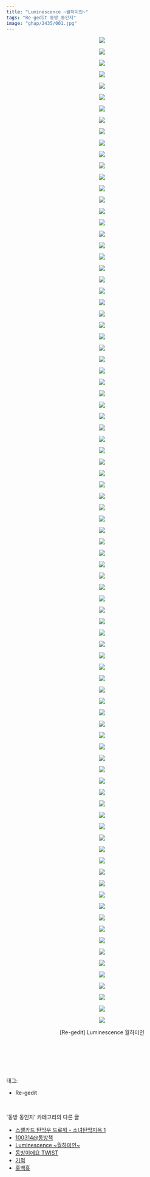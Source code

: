 ```yaml
---
title: "Luminescence ~월하미인~"
tags: "Re-gedit 동방_동인지"
image: "ghap/2435/001.jpg"
---
```

<div class="article">
<p style="text-align: center; clear: none; float: none;"><img src="{{ site.nasurl }}/ghap/2435/001.jpg"/></p>
<p style="text-align: center; clear: none; float: none;"><img src="{{ site.nasurl }}/ghap/2435/002.jpg"/></p>
<p style="text-align: center; clear: none; float: none;"><img src="{{ site.nasurl }}/ghap/2435/003.jpg"/></p>
<p style="text-align: center; clear: none; float: none;"><img src="{{ site.nasurl }}/ghap/2435/004.jpg"/></p>
<p style="text-align: center; clear: none; float: none;"><img src="{{ site.nasurl }}/ghap/2435/005.jpg"/></p>
<p style="text-align: center; clear: none; float: none;"><img src="{{ site.nasurl }}/ghap/2435/006.jpg"/></p>
<p style="text-align: center; clear: none; float: none;"><img src="{{ site.nasurl }}/ghap/2435/007.jpg"/></p>
<p style="text-align: center; clear: none; float: none;"><img src="{{ site.nasurl }}/ghap/2435/008.jpg"/></p>
<p style="text-align: center; clear: none; float: none;"><img src="{{ site.nasurl }}/ghap/2435/009.jpg"/></p>
<p style="text-align: center; clear: none; float: none;"><img src="{{ site.nasurl }}/ghap/2435/010.jpg"/></p>
<p style="text-align: center; clear: none; float: none;"><img src="{{ site.nasurl }}/ghap/2435/011.jpg"/></p>
<p style="text-align: center; clear: none; float: none;"><img src="{{ site.nasurl }}/ghap/2435/012.jpg"/></p>
<p style="text-align: center; clear: none; float: none;"><img src="{{ site.nasurl }}/ghap/2435/013.jpg"/></p>
<p style="text-align: center; clear: none; float: none;"><img src="{{ site.nasurl }}/ghap/2435/014.jpg"/></p>
<p style="text-align: center; clear: none; float: none;"><img src="{{ site.nasurl }}/ghap/2435/015.jpg"/></p>
<p style="text-align: center; clear: none; float: none;"><img src="{{ site.nasurl }}/ghap/2435/016.jpg"/></p>
<p style="text-align: center; clear: none; float: none;"><img src="{{ site.nasurl }}/ghap/2435/017.jpg"/></p>
<p style="text-align: center; clear: none; float: none;"><img src="{{ site.nasurl }}/ghap/2435/018.jpg"/></p>
<p style="text-align: center; clear: none; float: none;"><img src="{{ site.nasurl }}/ghap/2435/019.jpg"/></p>
<p style="text-align: center; clear: none; float: none;"><img src="{{ site.nasurl }}/ghap/2435/020.jpg"/></p>
<p style="text-align: center; clear: none; float: none;"><img src="{{ site.nasurl }}/ghap/2435/021.jpg"/></p>
<p style="text-align: center; clear: none; float: none;"><img src="{{ site.nasurl }}/ghap/2435/022.jpg"/></p>
<p style="text-align: center; clear: none; float: none;"><img src="{{ site.nasurl }}/ghap/2435/023.jpg"/></p>
<p style="text-align: center; clear: none; float: none;"><img src="{{ site.nasurl }}/ghap/2435/024.jpg"/></p>
<p style="text-align: center; clear: none; float: none;"><img src="{{ site.nasurl }}/ghap/2435/025.jpg"/></p>
<p style="text-align: center; clear: none; float: none;"><img src="{{ site.nasurl }}/ghap/2435/026.jpg"/></p>
<p style="text-align: center; clear: none; float: none;"><img src="{{ site.nasurl }}/ghap/2435/027.jpg"/></p>
<p style="text-align: center; clear: none; float: none;"><img src="{{ site.nasurl }}/ghap/2435/028.jpg"/></p>
<p style="text-align: center; clear: none; float: none;"><img src="{{ site.nasurl }}/ghap/2435/029.jpg"/></p>
<p style="text-align: center; clear: none; float: none;"><img src="{{ site.nasurl }}/ghap/2435/030.jpg"/></p>
<p style="text-align: center; clear: none; float: none;"><img src="{{ site.nasurl }}/ghap/2435/031.jpg"/></p>
<p style="text-align: center; clear: none; float: none;"><img src="{{ site.nasurl }}/ghap/2435/032.jpg"/></p>
<p style="text-align: center; clear: none; float: none;"><img src="{{ site.nasurl }}/ghap/2435/033.jpg"/></p>
<p style="text-align: center; clear: none; float: none;"><img src="{{ site.nasurl }}/ghap/2435/034.jpg"/></p>
<p style="text-align: center; clear: none; float: none;"><img src="{{ site.nasurl }}/ghap/2435/035.jpg"/></p>
<p style="text-align: center; clear: none; float: none;"><img src="{{ site.nasurl }}/ghap/2435/036.jpg"/></p>
<p style="text-align: center; clear: none; float: none;"><img src="{{ site.nasurl }}/ghap/2435/037.jpg"/></p>
<p style="text-align: center; clear: none; float: none;"><img src="{{ site.nasurl }}/ghap/2435/038.jpg"/></p>
<p style="text-align: center; clear: none; float: none;"><img src="{{ site.nasurl }}/ghap/2435/039.jpg"/></p>
<p style="text-align: center; clear: none; float: none;"><img src="{{ site.nasurl }}/ghap/2435/040.jpg"/></p>
<p style="text-align: center; clear: none; float: none;"><img src="{{ site.nasurl }}/ghap/2435/041.jpg"/></p>
<p style="text-align: center; clear: none; float: none;"><img src="{{ site.nasurl }}/ghap/2435/042.jpg"/></p>
<p style="text-align: center; clear: none; float: none;"><img src="{{ site.nasurl }}/ghap/2435/043.jpg"/></p>
<p style="text-align: center; clear: none; float: none;"><img src="{{ site.nasurl }}/ghap/2435/044.jpg"/></p>
<p style="text-align: center; clear: none; float: none;"><img src="{{ site.nasurl }}/ghap/2435/045.jpg"/></p>
<p style="text-align: center; clear: none; float: none;"><img src="{{ site.nasurl }}/ghap/2435/046.jpg"/></p>
<p style="text-align: center; clear: none; float: none;"><img src="{{ site.nasurl }}/ghap/2435/047.jpg"/></p>
<p style="text-align: center; clear: none; float: none;"><img src="{{ site.nasurl }}/ghap/2435/048.jpg"/></p>
<p style="text-align: center; clear: none; float: none;"><img src="{{ site.nasurl }}/ghap/2435/049.jpg"/></p>
<p style="text-align: center; clear: none; float: none;"><img src="{{ site.nasurl }}/ghap/2435/050.jpg"/></p>
<p style="text-align: center; clear: none; float: none;"><img src="{{ site.nasurl }}/ghap/2435/051.jpg"/></p>
<p style="text-align: center; clear: none; float: none;"><img src="{{ site.nasurl }}/ghap/2435/052.jpg"/></p>
<p style="text-align: center; clear: none; float: none;"><img src="{{ site.nasurl }}/ghap/2435/053.jpg"/></p>
<p style="text-align: center; clear: none; float: none;"><img src="{{ site.nasurl }}/ghap/2435/054.jpg"/></p>
<p style="text-align: center; clear: none; float: none;"><img src="{{ site.nasurl }}/ghap/2435/055.jpg"/></p>
<p style="text-align: center; clear: none; float: none;"><img src="{{ site.nasurl }}/ghap/2435/056.jpg"/></p>
<p style="text-align: center; clear: none; float: none;"><img src="{{ site.nasurl }}/ghap/2435/057.jpg"/></p>
<p style="text-align: center; clear: none; float: none;"><img src="{{ site.nasurl }}/ghap/2435/058.jpg"/></p>
<p style="text-align: center; clear: none; float: none;"><img src="{{ site.nasurl }}/ghap/2435/059.jpg"/></p>
<p style="text-align: center; clear: none; float: none;"><img src="{{ site.nasurl }}/ghap/2435/060.jpg"/></p>
<p style="text-align: center; clear: none; float: none;"><img src="{{ site.nasurl }}/ghap/2435/061.jpg"/></p>
<p style="text-align: center; clear: none; float: none;"><img src="{{ site.nasurl }}/ghap/2435/062.jpg"/></p>
<p style="text-align: center; clear: none; float: none;"><img src="{{ site.nasurl }}/ghap/2435/063.jpg"/></p>
<p style="text-align: center; clear: none; float: none;"><img src="{{ site.nasurl }}/ghap/2435/064.jpg"/></p>
<p style="text-align: center; clear: none; float: none;"><img src="{{ site.nasurl }}/ghap/2435/065.jpg"/></p>
<p style="text-align: center; clear: none; float: none;"><img src="{{ site.nasurl }}/ghap/2435/066.jpg"/></p>
<p style="text-align: center; clear: none; float: none;"><img src="{{ site.nasurl }}/ghap/2435/067.jpg"/></p>
<p style="text-align: center; clear: none; float: none;"><img src="{{ site.nasurl }}/ghap/2435/068.jpg"/></p>
<p style="text-align: center; clear: none; float: none;"><img src="{{ site.nasurl }}/ghap/2435/069.jpg"/></p>
<p style="text-align: center; clear: none; float: none;"><img src="{{ site.nasurl }}/ghap/2435/070.jpg"/></p>
<p style="text-align: center; clear: none; float: none;"><img src="{{ site.nasurl }}/ghap/2435/071.jpg"/></p>
<p style="text-align: center; clear: none; float: none;"><img src="{{ site.nasurl }}/ghap/2435/072.jpg"/></p>
<p style="text-align: center; clear: none; float: none;"><img src="{{ site.nasurl }}/ghap/2435/073.jpg"/></p>
<p style="text-align: center; clear: none; float: none;"><img src="{{ site.nasurl }}/ghap/2435/074.jpg"/></p>
<p style="text-align: center; clear: none; float: none;"><img src="{{ site.nasurl }}/ghap/2435/075.jpg"/></p>
<p style="text-align: center; clear: none; float: none;"><img src="{{ site.nasurl }}/ghap/2435/076.jpg"/></p>
<p style="text-align: center; clear: none; float: none;"><img src="{{ site.nasurl }}/ghap/2435/077.jpg"/></p>
<p style="text-align: center; clear: none; float: none;"><img src="{{ site.nasurl }}/ghap/2435/078.jpg"/></p>
<p style="text-align: center; clear: none; float: none;"><img src="{{ site.nasurl }}/ghap/2435/079.jpg"/></p>
<p style="text-align: center; clear: none; float: none;"><img src="{{ site.nasurl }}/ghap/2435/080.jpg"/></p>
<p style="text-align: center; clear: none; float: none;"><img src="{{ site.nasurl }}/ghap/2435/081.jpg"/></p>
<p style="text-align: center; clear: none; float: none;"><img src="{{ site.nasurl }}/ghap/2435/082.jpg"/></p>
<p style="text-align: center; clear: none; float: none;"><img src="{{ site.nasurl }}/ghap/2435/083.jpg"/></p>
<p style="text-align: center; clear: none; float: none;"><img src="{{ site.nasurl }}/ghap/2435/084.jpg"/></p>
<p style="text-align: center; clear: none; float: none;"><img src="{{ site.nasurl }}/ghap/2435/085.jpg"/></p>
<p style="text-align: center; clear: none; float: none;"><img src="{{ site.nasurl }}/ghap/2435/086.jpg"/></p>
<p style="text-align: center; clear: none; float: none;"><img src="{{ site.nasurl }}/ghap/2435/087.jpg"/></p>
<p style="text-align: center; clear: none; float: none;">[Re-gedit] Luminescence 월하미인</p>
<p style="text-align: center; clear: none; float: none;"><br/></p>
<p><br/></p>
</div><br/>
<div class="tagTrail">
<p>태그: </p>
<ul>
<li>Re-gedit</li>
</ul>
</div><br/>
<div class="another">
<p>'동방 동인지' 카테고리의 다른 글</p>
<ul>
<li><a href="/2016-10-04-ghap_2438">스펠카드 탄막우 드로워 - 소녀탄막지옥 1</a></li>
<li><a href="/2016-10-04-ghap_2436">100314@동방책</a></li>
<li><a href="/2016-10-04-ghap_2435">Luminescence ~월하미인~</a></li>
<li><a href="/2016-10-04-ghap_2434">동방이에요 TWIST</a></li>
<li><a href="/2016-10-04-ghap_2433">기적</a></li>
<li><a href="/2016-10-04-ghap_2432">홍백흑</a></li>
</ul>
</div><br/>
<div class="cb_module cb_fluid">
<div class="cb_wrt cb_profile">
</div><!-- commentList close -->
</div><br/>
